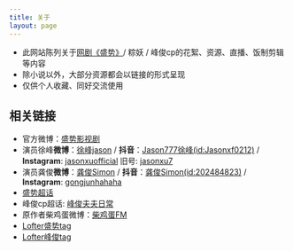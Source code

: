 ```yaml
---
title: 关于
layout: page
---
```


- 此网站陈列关于[网剧《盛势》](https://baike.baidu.com/item/%E7%9B%9B%E5%8A%BF)/ 粽妖 / 峰俊cp的花絮、资源、直播、饭制剪辑等内容
- 除小说以外，大部分资源都会以链接的形式呈现
- 仅供个人收藏、同好交流使用

## 相关链接

- 官方微博：[盛势影视剧](https://weibo.com/u/5991275780)
- 演员徐峰**微博**：[徐峰jason](https://weibo.com/jasonxufeng777777) / **抖音**：[Jason777徐峰(id:Jasonxf0212)](https://v.douyin.com/eYFS8gc/) / **Instagram**: [jasonxuofficial](https://www.instagram.com/jasonxuofficial/) 旧号: [jasonxu7](https://www.instagram.com/jasonxu7/) 
- 演员龚俊**微博**：[龚俊Simon](https://weibo.com/u/2172061270) / **抖音**：[龚俊Simon(id:202484823)](https://v.douyin.com/eYFaSDy/) / **Instagram**: [gongjunhahaha](https://www.instagram.com/gongjunhahaha/)
- [盛势超话](https://weibo.com/p/100808e2fe3019b0d8e7c153aaa982f9313dba)
- 峰俊cp超话: [峰俊夫夫日常](https://weibo.com/p/100808d758ab2fbff1ea363fbbe3fff08db427)
- 原作者柴鸡蛋微博：[柴鸡蛋FM](https://weibo.com/u/3672516770)
- [Lofter盛势tag](https://www.lofter.com/tag/%E7%9B%9B%E5%8A%BF)
- [Lofter峰俊tag](https://www.lofter.com/tag/%E5%B3%B0%E4%BF%8A)